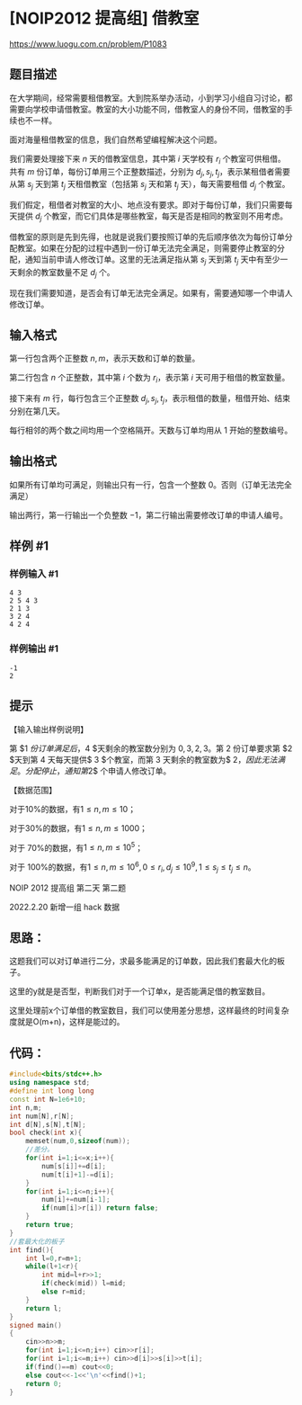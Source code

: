 # [NOIP2012 提高组] 借教室

https://www.luogu.com.cn/problem/P1083

## 题目描述

在大学期间，经常需要租借教室。大到院系举办活动，小到学习小组自习讨论，都需要向学校申请借教室。教室的大小功能不同，借教室人的身份不同，借教室的手续也不一样。

面对海量租借教室的信息，我们自然希望编程解决这个问题。

我们需要处理接下来 $n$ 天的借教室信息，其中第 $i$ 天学校有 $r_i$ 个教室可供租借。共有 $m$ 份订单，每份订单用三个正整数描述，分别为 $d_j,s_j,t_j$，表示某租借者需要从第 $s_j$ 天到第 $t_j$ 天租借教室（包括第 $s_j$ 天和第 $t_j$ 天），每天需要租借 $d_j$ 个教室。

我们假定，租借者对教室的大小、地点没有要求。即对于每份订单，我们只需要每天提供 $d_j$ 个教室，而它们具体是哪些教室，每天是否是相同的教室则不用考虑。

借教室的原则是先到先得，也就是说我们要按照订单的先后顺序依次为每份订单分配教室。如果在分配的过程中遇到一份订单无法完全满足，则需要停止教室的分配，通知当前申请人修改订单。这里的无法满足指从第 $s_j$ 天到第 $t_j$ 天中有至少一天剩余的教室数量不足 $d_j$ 个。

现在我们需要知道，是否会有订单无法完全满足。如果有，需要通知哪一个申请人修改订单。

## 输入格式

第一行包含两个正整数 $n,m$，表示天数和订单的数量。

第二行包含 $n$ 个正整数，其中第 $i$ 个数为 $r_i$，表示第 $i$ 天可用于租借的教室数量。

接下来有 $m$ 行，每行包含三个正整数 $d_j,s_j,t_j$，表示租借的数量，租借开始、结束分别在第几天。

每行相邻的两个数之间均用一个空格隔开。天数与订单均用从 $1$ 开始的整数编号。

## 输出格式

如果所有订单均可满足，则输出只有一行，包含一个整数 $0$。否则（订单无法完全满足）

输出两行，第一行输出一个负整数 $-1$，第二行输出需要修改订单的申请人编号。

## 样例 #1

### 样例输入 #1

```
4 3 
2 5 4 3 
2 1 3 
3 2 4 
4 2 4
```

### 样例输出 #1

```
-1 
2
```

## 提示

【输入输出样例说明】

第 $1 $份订单满足后，$4 $天剩余的教室数分别为 $0,3,2,3$。第 $2$ 份订单要求第 $2 $天到第 $4$ 天每天提供$ 3 $个教室，而第 $3$ 天剩余的教室数为$ 2$，因此无法满足。分配停止，通知第$2$ 个申请人修改订单。

【数据范围】

对于10%的数据，有$1≤ n,m≤ 10$；

对于30%的数据，有$1≤ n,m≤1000$；

对于 70%的数据，有$1 ≤ n,m ≤ 10^5$；

对于 100%的数据，有$1 ≤ n,m ≤ 10^6,0 ≤ r_i,d_j≤ 10^9,1 ≤ s_j≤ t_j≤ n$。


NOIP 2012 提高组 第二天 第二题

2022.2.20 新增一组 hack 数据

## 思路：

这题我们可以对订单进行二分，求最多能满足的订单数，因此我们套最大化的板子。

这里的y就是是否型，判断我们对于一个订单x，是否能满足借的教室数目。

这里处理前x个订单借的教室数目，我们可以使用差分思想，这样最终的时间复杂度就是O(m+n)，这样是能过的。

## 代码：

```cpp
#include<bits/stdc++.h>
using namespace std;
#define int long long
const int N=1e6+10;
int n,m;
int num[N],r[N];
int d[N],s[N],t[N];
bool check(int x){
    memset(num,0,sizeof(num));
    //差分。
    for(int i=1;i<=x;i++){
        num[s[i]]+=d[i];
        num[t[i]+1]-=d[i];
    }
    for(int i=1;i<=n;i++){
        num[i]+=num[i-1];
        if(num[i]>r[i]) return false;
    }
    return true;
}
//套最大化的板子
int find(){
    int l=0,r=m+1;
    while(l+1<r){
        int mid=l+r>>1;
        if(check(mid)) l=mid;
        else r=mid;
    }
    return l;
}
signed main()
{
    cin>>n>>m;
    for(int i=1;i<=n;i++) cin>>r[i];
    for(int i=1;i<=m;i++) cin>>d[i]>>s[i]>>t[i];
    if(find()==m) cout<<0;
    else cout<<-1<<'\n'<<find()+1;
    return 0;
}
```

